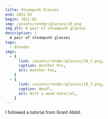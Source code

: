 ```yaml
---
title: Steampunk Glasses
end: 2021-02
begin: 2021-02
img: /assets/render/glasses/10.png
img_alt: A pair of steampunk glasses
description: |
  A pair of steampunk glasses
tags:
  - Blender
imgs:
  - {
      link: /assets/render/glasses/10_2.png,
      caption: Another Pov,
      alt: Another Pov,
    }
  - {
      link: /assets/render/glasses/10_3.png,
      caption: Wood?,
      alt: With a wood material,
    }
---
```


I followed a tutorial from Grant Abbit.
